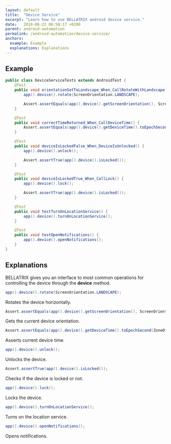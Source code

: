 ```yaml
---
layout: default
title:  "Device Service"
excerpt: "Learn how to use BELLATRIX android device service."
date:   2018-06-22 06:50:17 +0200
parent: android-automation
permalink: /android-automation/device-service/
anchors:
  example: Example
  explanations: Explanations
---
```

Example
-------
```java
public class DeviceServiceTests extends AndroidTest {
    @Test
    public void orientationSetToLandscape_When_CallRotateWithLandscape() {
        app().device().rotate(ScreenOrientation.LANDSCAPE);

        Assert.assertEquals(app().device().getScreenOrientation(), ScreenOrientation.LANDSCAPE);
    }

    @Test
    public void correctTimeReturned_When_CallDeviceTime() {
        Assert.assertEquals(app().device().getDeviceTime().toEpochSecond(ZoneOffset.UTC), LocalDateTime.now().toEpochSecond(ZoneOffset.UTC), 5);
    }

    @Test
    public void deviceIsLockedFalse_When_DeviceIsUnlocked() {
        app().device().unlock();

        Assert.assertTrue(app().device().isLocked());
    }

    @Test
    public void deviceIsLockedTrue_When_CallLock() {
        app().device().lock();

        Assert.assertTrue(app().device().isLocked());
    }

    @Test
    public void testTurnOnLocationService() {
        app().device().turnOnLocationService();
    }

    @Test
    public void testOpenNotifications() {
        app().device().openNotifications();
    }
}
```

Explanations
------------
BELLATRIX gives you an interface to most common operations for controlling the device through the **device** method.
```java
app().device().rotate(ScreenOrientation.LANDSCAPE);
```
Rotates the device horizontally.
```java
Assert.assertEquals(app().device().getScreenOrientation(), ScreenOrientation.LANDSCAPE);
```
Gets the current device orientation.
```java
Assert.assertEquals(app().device().getDeviceTime().toEpochSecond(ZoneOffset.UTC), LocalDateTime.now().toEpochSecond(ZoneOffset.UTC), 5);
```
Asserts current device time.
```java
app().device().unlock();
```
Unlocks the device.
```java
Assert.assertTrue(app().device().isLocked());
```
Checks if the device is locked or not.
```java
app().device().lock();
```
Locks the device.
```java
app().device().turnOnLocationService();
```
Turns on the location service.
```java
app().device().openNotifications();
```
Opens notifications.